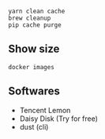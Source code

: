 ```
yarn clean cache
brew cleanup
pip cache purge
```

## Show size

```
docker images
```

## Softwares

- Tencent Lemon
- Daisy Disk (Try for free)
- dust (cli)

